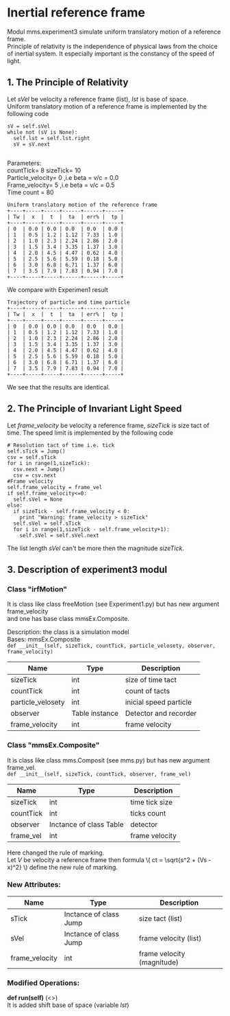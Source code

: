 # Inertial reference frame
Modul mms.experiment3 simulate uniform translatory motion of a reference frame.  
Principle of relativity is the independence of physical laws  from the choice of inertial system. It especially important is the constancy of the speed of light.  
  

## 1. The Principle of Relativity  
Let *sVel* be velocity a reference frame (list), *lst* is base of space.  
Uniform translatory motion of a reference frame is implemented by the following code  
  
```
sV = self.sVel
while not (sV is None):
  self.lst = self.lst.right
  sV = sV.next
 
```  
  
Parameters:  
countTick= 8 sizeTick= 10  
Particle_velocity= 0 ,i.e beta = v/c = 0.0  
Frame_velocity= 5 ,i.e beta = v/c = 0.5  
Time count = 80  
  
```  
Uniform translatory motion of the reference frame
+----+-----+-----+------+------+-----+
| Tw |  x  |  t  |  ta  | err% |  tp |
+----+-----+-----+------+------+-----+
| 0  | 0.0 | 0.0 | 0.0  | 0.0  | 0.0 |
| 1  | 0.5 | 1.2 | 1.12 | 7.33 | 1.0 |
| 2  | 1.0 | 2.3 | 2.24 | 2.86 | 2.0 |
| 3  | 1.5 | 3.4 | 3.35 | 1.37 | 3.0 |
| 4  | 2.0 | 4.5 | 4.47 | 0.62 | 4.0 |
| 5  | 2.5 | 5.6 | 5.59 | 0.18 | 5.0 |
| 6  | 3.0 | 6.8 | 6.71 | 1.37 | 6.0 |
| 7  | 3.5 | 7.9 | 7.83 | 0.94 | 7.0 |
+----+-----+-----+------+------+-----+
```  
  
We compare with Experimen1 result  

```
Trajectory of particle and time particle
+----+-----+-----+------+------+-----+
| Tw |  x  |  t  |  ta  | err% |  tp |
+----+-----+-----+------+------+-----+
| 0  | 0.0 | 0.0 | 0.0  | 0.0  | 0.0 |
| 1  | 0.5 | 1.2 | 1.12 | 7.33 | 1.0 |
| 2  | 1.0 | 2.3 | 2.24 | 2.86 | 2.0 |
| 3  | 1.5 | 3.4 | 3.35 | 1.37 | 3.0 |
| 4  | 2.0 | 4.5 | 4.47 | 0.62 | 4.0 |
| 5  | 2.5 | 5.6 | 5.59 | 0.18 | 5.0 |
| 6  | 3.0 | 6.8 | 6.71 | 1.37 | 6.0 |
| 7  | 3.5 | 7.9 | 7.83 | 0.94 | 7.0 |
+----+-----+-----+------+------+-----+  
```  
We see that the results are identical.


## 2. The Principle of Invariant Light Speed  
Let *frame_velocity* be velocity a reference frame, *sizeTick* is size tact of time. 
The speed limit is implemented by the following code  
  
```
# Resolution tact of time i.e. tick
self.sTick = Jump()
csv = self.sTick
for i in range(1,sizeTick):
  csv.next = Jump()
  csv = csv.next  
#Frame velocity
self.frame_velocity = frame_vel
if self.frame_velocity<=0:
  self.sVel = None
else:
  if sizeTick - self.frame_velocity < 0:
    print "Warning: frame_velocity > sizeTick" 
  self.sVel = self.sTick
  for i in range(1,sizeTick - self.frame_velocity+1):
    self.sVel = self.sVel.next

```  
The list length *sVel* can't be more then the magnitude *sizeTick*.  
  

## 3. Description of experiment3 modul
  
### Class "irfMotion"  
  
It is class like  class freeMotion (see Experiment1.py) but has new argument frame_velocity  
and one has base class mmsEx.Composite.   
  
Description: the class is a simulation model  
Bases: mmsEx.Composite   
`def __init__(self, sizeTick, countTick, particle_velosety, observer, frame_velocity)`  
  
Name | Type | Description  
---- | ---- | ----------- 
sizeTick | int | size of time tact
countTick | int | count of tacts
particle_velosety | int | inicial speed particle
observer | Table instance | Detector and recorder
frame_velocity | int | frame velocity


### Class "mmsEx.Composite"  
It is class like  class mms.Composit (see mms.py) but has new argument frame_vel.   
`def __init__(self, sizeTick, countTick, observer, frame_vel)`  
  
Name | Type | Description  
---- | ---- | ----------- 
sizeTick | int | time tick size  
countTick | int | ticks count   
observer | Inctance of class Table | detector   
frame_vel | int | frame velocity  
  
Here changed the rule of marking.  
Let *V* be velocity a reference frame then formula \\( ct = \sqrt{s^2 + (Vs -x)^2} \\) define the new rule of marking.  
  
### New Attributes:  
  
Name | Type | Description  
---- | ---- | ----------- 
sTick | Inctance of class Jump | size tact (list) 
sVel | Inctance of class Jump | frame velocity (list) 
frame_velocity | int | frame velocity (magnitude)  
  
### Modified Operations:    
**def run(self)**  (<<Exist>>)  
It is added shift base of space (variable *lst*)   

